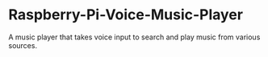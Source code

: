 # Raspberry-Pi-Voice-Music-Player
A music player that takes voice input to search and play music from various sources.
